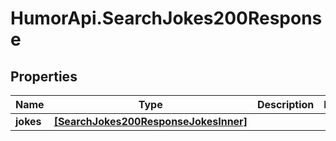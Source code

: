 # HumorApi.SearchJokes200Response

## Properties

Name | Type | Description | Notes
------------ | ------------- | ------------- | -------------
**jokes** | [**[SearchJokes200ResponseJokesInner]**](SearchJokes200ResponseJokesInner.md) |  | 


